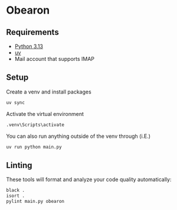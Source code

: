 # Obearon

## Requirements

- [Python 3.13](https://www.python.org/downloads/)
- [uv](https://docs.astral.sh/uv/#installation)
- Mail account that supports IMAP

## Setup

Create a venv and install packages
```bash
uv sync
```

Activate the virtual environment
```bash
.venv\Scripts\activate
```

You can also run anything outside of the venv through (i.E.)
```bash
uv run python main.py
```


## Linting

These tools will format and analyze your code quality automatically:
```bash
black .
isort .
pylint main.py obearon
```
